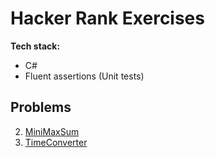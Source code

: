 # Hacker Rank Exercises

**Tech stack:** 
- C#
- Fluent assertions (Unit tests)

## Problems
2. [MiniMaxSum](/2MiniMaxSum/README.md)
2. [TimeConverter](/3TimeConverter/README.md)